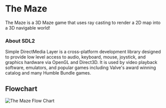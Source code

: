 # The Maze

The Maze is a 3D Maze game that uses ray casting to render a 2D map into a 3D navigable world!

### About SDL2 

Simple DirectMedia Layer is a cross-platform development library designed to provide low level access to audio, keyboard, mouse, joystick, and graphics hardware via OpenGL and Direct3D. It is used by video playback software, emulators, and popular games including Valve's award winning catalog and many Humble Bundle games.

## Flowchart
![The Maze Flow Chart](https://i.imgur.com/t0MxNni.png)
